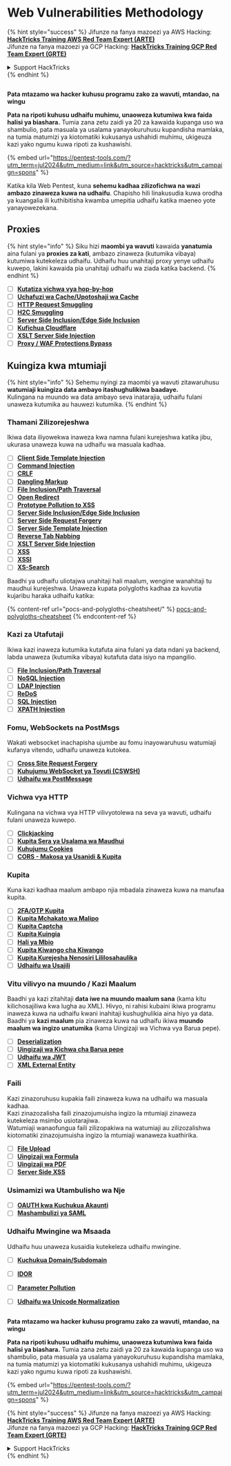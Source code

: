 # Web Vulnerabilities Methodology

{% hint style="success" %}
Jifunze na fanya mazoezi ya AWS Hacking:<img src="/.gitbook/assets/arte.png" alt="" data-size="line">[**HackTricks Training AWS Red Team Expert (ARTE)**](https://training.hacktricks.xyz/courses/arte)<img src="/.gitbook/assets/arte.png" alt="" data-size="line">\
Jifunze na fanya mazoezi ya GCP Hacking: <img src="/.gitbook/assets/grte.png" alt="" data-size="line">[**HackTricks Training GCP Red Team Expert (GRTE)**<img src="/.gitbook/assets/grte.png" alt="" data-size="line">](https://training.hacktricks.xyz/courses/grte)

<details>

<summary>Support HackTricks</summary>

* Angalia [**mpango wa usajili**](https://github.com/sponsors/carlospolop)!
* **Jiunge na** 💬 [**kikundi cha Discord**](https://discord.gg/hRep4RUj7f) au [**kikundi cha telegram**](https://t.me/peass) au **tufuatilie** kwenye **Twitter** 🐦 [**@hacktricks\_live**](https://twitter.com/hacktricks\_live)**.**
* **Shiriki mbinu za hacking kwa kuwasilisha PRs kwa** [**HackTricks**](https://github.com/carlospolop/hacktricks) na [**HackTricks Cloud**](https://github.com/carlospolop/hacktricks-cloud) github repos.

</details>
{% endhint %}

<figure><img src="/.gitbook/assets/pentest-tools.svg" alt=""><figcaption></figcaption></figure>

**Pata mtazamo wa hacker kuhusu programu zako za wavuti, mtandao, na wingu**

**Pata na ripoti kuhusu udhaifu muhimu, unaoweza kutumiwa kwa faida halisi ya biashara.** Tumia zana zetu zaidi ya 20 za kawaida kupanga uso wa shambulio, pata masuala ya usalama yanayokuruhusu kupandisha mamlaka, na tumia matumizi ya kiotomatiki kukusanya ushahidi muhimu, ukigeuza kazi yako ngumu kuwa ripoti za kushawishi.

{% embed url="https://pentest-tools.com/?utm_term=jul2024&utm_medium=link&utm_source=hacktricks&utm_campaign=spons" %}


Katika kila Web Pentest, kuna **sehemu kadhaa zilizofichwa na wazi ambazo zinaweza kuwa na udhaifu**. Chapisho hili linakusudia kuwa orodha ya kuangalia ili kuthibitisha kwamba umepitia udhaifu katika maeneo yote yanayowezekana.

## Proxies

{% hint style="info" %}
Siku hizi **maombi ya wavuti** kawaida **yanatumia** aina fulani ya **proxies za kati**, ambazo zinaweza (kutumika vibaya) kutumiwa kutekeleza udhaifu. Udhaifu huu unahitaji proxy yenye udhaifu kuwepo, lakini kawaida pia unahitaji udhaifu wa ziada katika backend.
{% endhint %}

* [ ] [**Kutatiza vichwa vya hop-by-hop**](abusing-hop-by-hop-headers.md)
* [ ] [**Uchafuzi wa Cache/Upotoshaji wa Cache**](cache-deception/)
* [ ] [**HTTP Request Smuggling**](http-request-smuggling/)
* [ ] [**H2C Smuggling**](h2c-smuggling.md)
* [ ] [**Server Side Inclusion/Edge Side Inclusion**](server-side-inclusion-edge-side-inclusion-injection.md)
* [ ] [**Kufichua Cloudflare**](../network-services-pentesting/pentesting-web/uncovering-cloudflare.md)
* [ ] [**XSLT Server Side Injection**](xslt-server-side-injection-extensible-stylesheet-language-transformations.md)
* [ ] [**Proxy / WAF Protections Bypass**](proxy-waf-protections-bypass.md)

## **Kuingiza kwa mtumiaji**

{% hint style="info" %}
Sehemu nyingi za maombi ya wavuti zitawaruhusu **watumiaji kuingiza data ambayo itashughulikiwa baadaye.**\
Kulingana na muundo wa data ambayo seva inatarajia, udhaifu fulani unaweza kutumika au hauwezi kutumika.
{% endhint %}

### **Thamani Zilizorejeshwa**

Ikiwa data iliyowekwa inaweza kwa namna fulani kurejeshwa katika jibu, ukurasa unaweza kuwa na udhaifu wa masuala kadhaa.

* [ ] [**Client Side Template Injection**](client-side-template-injection-csti.md)
* [ ] [**Command Injection**](command-injection.md)
* [ ] [**CRLF**](crlf-0d-0a.md)
* [ ] [**Dangling Markup**](dangling-markup-html-scriptless-injection/)
* [ ] [**File Inclusion/Path Traversal**](file-inclusion/)
* [ ] [**Open Redirect**](open-redirect.md)
* [ ] [**Prototype Pollution to XSS**](deserialization/nodejs-proto-prototype-pollution/#client-side-prototype-pollution-to-xss)
* [ ] [**Server Side Inclusion/Edge Side Inclusion**](server-side-inclusion-edge-side-inclusion-injection.md)
* [ ] [**Server Side Request Forgery**](ssrf-server-side-request-forgery/)
* [ ] [**Server Side Template Injection**](ssti-server-side-template-injection/)
* [ ] [**Reverse Tab Nabbing**](reverse-tab-nabbing.md)
* [ ] [**XSLT Server Side Injection**](xslt-server-side-injection-extensible-stylesheet-language-transformations.md)
* [ ] [**XSS**](xss-cross-site-scripting/)
* [ ] [**XSSI**](xssi-cross-site-script-inclusion.md)
* [ ] [**XS-Search**](xs-search/)

Baadhi ya udhaifu uliotajwa unahitaji hali maalum, wengine wanahitaji tu maudhui kurejeshwa. Unaweza kupata polygloths kadhaa za kuvutia kujaribu haraka udhaifu katika:

{% content-ref url="pocs-and-polygloths-cheatsheet/" %}
[pocs-and-polygloths-cheatsheet](pocs-and-polygloths-cheatsheet/)
{% endcontent-ref %}

### **Kazi za Utafutaji**

Ikiwa kazi inaweza kutumika kutafuta aina fulani ya data ndani ya backend, labda unaweza (kutumika vibaya) kutafuta data isiyo na mpangilio.

* [ ] [**File Inclusion/Path Traversal**](file-inclusion/)
* [ ] [**NoSQL Injection**](nosql-injection.md)
* [ ] [**LDAP Injection**](ldap-injection.md)
* [ ] [**ReDoS**](regular-expression-denial-of-service-redos.md)
* [ ] [**SQL Injection**](sql-injection/)
* [ ] [**XPATH Injection**](xpath-injection.md)

### **Fomu, WebSockets na PostMsgs**

Wakati websocket inachapisha ujumbe au fomu inayowaruhusu watumiaji kufanya vitendo, udhaifu unaweza kutokea.

* [ ] [**Cross Site Request Forgery**](csrf-cross-site-request-forgery.md)
* [ ] [**Kuhujumu WebSocket ya Tovuti (CSWSH)**](websocket-attacks.md)
* [ ] [**Udhaifu wa PostMessage**](postmessage-vulnerabilities/)

### **Vichwa vya HTTP**

Kulingana na vichwa vya HTTP vilivyotolewa na seva ya wavuti, udhaifu fulani unaweza kuwepo.

* [ ] [**Clickjacking**](clickjacking.md)
* [ ] [**Kupita Sera ya Usalama wa Maudhui**](content-security-policy-csp-bypass/)
* [ ] [**Kuhujumu Cookies**](hacking-with-cookies/)
* [ ] [**CORS - Makosa ya Usanidi & Kupita**](cors-bypass.md)

### **Kupita**

Kuna kazi kadhaa maalum ambapo njia mbadala zinaweza kuwa na manufaa kupita.

* [ ] [**2FA/OTP Kupita**](2fa-bypass.md)
* [ ] [**Kupita Mchakato wa Malipo**](bypass-payment-process.md)
* [ ] [**Kupita Captcha**](captcha-bypass.md)
* [ ] [**Kupita Kuingia**](login-bypass/)
* [ ] [**Hali ya Mbio**](race-condition.md)
* [ ] [**Kupita Kiwango cha Kiwango**](rate-limit-bypass.md)
* [ ] [**Kupita Kurejesha Nenosiri Lililosahaulika**](reset-password.md)
* [ ] [**Udhaifu wa Usajili**](registration-vulnerabilities.md)

### **Vitu vilivyo na muundo / Kazi Maalum**

Baadhi ya kazi zitahitaji **data iwe na muundo maalum sana** (kama kitu kilichosajiliwa kwa lugha au XML). Hivyo, ni rahisi kubaini ikiwa programu inaweza kuwa na udhaifu kwani inahitaji kushughulikia aina hiyo ya data.\
Baadhi ya **kazi maalum** pia zinaweza kuwa na udhaifu ikiwa **muundo maalum wa ingizo unatumika** (kama Uingizaji wa Vichwa vya Barua pepe).

* [ ] [**Deserialization**](deserialization/)
* [ ] [**Uingizaji wa Kichwa cha Barua pepe**](email-injections.md)
* [ ] [**Udhaifu wa JWT**](hacking-jwt-json-web-tokens.md)
* [ ] [**XML External Entity**](xxe-xee-xml-external-entity.md)

### Faili

Kazi zinazoruhusu kupakia faili zinaweza kuwa na udhaifu wa masuala kadhaa.\
Kazi zinazozalisha faili zinazojumuisha ingizo la mtumiaji zinaweza kutekeleza msimbo usiotarajiwa.\
Watumiaji wanaofungua faili zilizopakiwa na watumiaji au zilizozalishwa kiotomatiki zinazojumuisha ingizo la mtumiaji wanaweza kuathirika.

* [ ] [**File Upload**](file-upload/)
* [ ] [**Uingizaji wa Formula**](formula-csv-doc-latex-ghostscript-injection.md)
* [ ] [**Uingizaji wa PDF**](xss-cross-site-scripting/pdf-injection.md)
* [ ] [**Server Side XSS**](xss-cross-site-scripting/server-side-xss-dynamic-pdf.md)

### **Usimamizi wa Utambulisho wa Nje**

* [ ] [**OAUTH kwa Kuchukua Akaunti**](oauth-to-account-takeover.md)
* [ ] [**Mashambulizi ya SAML**](saml-attacks/)

### **Udhaifu Mwingine wa Msaada**

Udhaifu huu unaweza kusaidia kutekeleza udhaifu mwingine.

* [ ] [**Kuchukua Domain/Subdomain**](domain-subdomain-takeover.md)
* [ ] [**IDOR**](idor.md)
* [ ] [**Parameter Pollution**](parameter-pollution.md)
* [ ] [**Udhaifu wa Unicode Normalization**](unicode-injection/)


<figure><img src="/.gitbook/assets/pentest-tools.svg" alt=""><figcaption></figcaption></figure>

**Pata mtazamo wa hacker kuhusu programu zako za wavuti, mtandao, na wingu**

**Pata na ripoti kuhusu udhaifu muhimu, unaoweza kutumiwa kwa faida halisi ya biashara.** Tumia zana zetu zaidi ya 20 za kawaida kupanga uso wa shambulio, pata masuala ya usalama yanayokuruhusu kupandisha mamlaka, na tumia matumizi ya kiotomatiki kukusanya ushahidi muhimu, ukigeuza kazi yako ngumu kuwa ripoti za kushawishi.

{% embed url="https://pentest-tools.com/?utm_term=jul2024&utm_medium=link&utm_source=hacktricks&utm_campaign=spons" %}


{% hint style="success" %}
Jifunze na fanya mazoezi ya AWS Hacking:<img src="/.gitbook/assets/arte.png" alt="" data-size="line">[**HackTricks Training AWS Red Team Expert (ARTE)**](https://training.hacktricks.xyz/courses/arte)<img src="/.gitbook/assets/arte.png" alt="" data-size="line">\
Jifunze na fanya mazoezi ya GCP Hacking: <img src="/.gitbook/assets/grte.png" alt="" data-size="line">[**HackTricks Training GCP Red Team Expert (GRTE)**<img src="/.gitbook/assets/grte.png" alt="" data-size="line">](https://training.hacktricks.xyz/courses/grte)

<details>

<summary>Support HackTricks</summary>

* Angalia [**mpango wa usajili**](https://github.com/sponsors/carlospolop)!
* **Jiunge na** 💬 [**kikundi cha Discord**](https://discord.gg/hRep4RUj7f) au [**kikundi cha telegram**](https://t.me/peass) au **tufuatilie** kwenye **Twitter** 🐦 [**@hacktricks\_live**](https://twitter.com/hacktricks\_live)**.**
* **Shiriki mbinu za hacking kwa kuwasilisha PRs kwa** [**HackTricks**](https://github.com/carlospolop/hacktricks) na [**HackTricks Cloud**](https://github.com/carlospolop/hacktricks-cloud) github repos.

</details>
{% endhint %}
